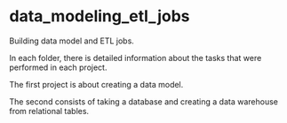# data_modeling_etl_jobs
Building data model and ETL jobs.

In each folder, there is detailed information about the tasks that were performed in each project.

The first project is about creating a data model.

The second consists of taking a database and creating a data warehouse from relational tables.
